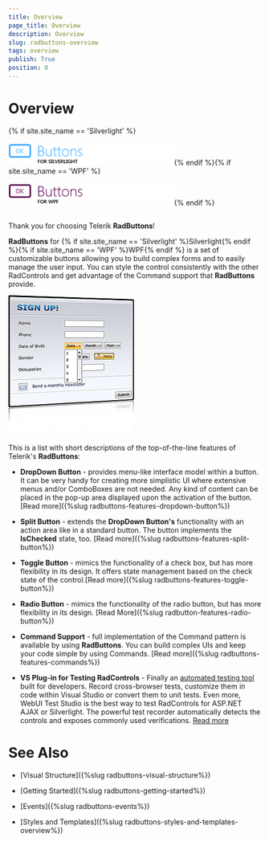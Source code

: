 ```yaml
---
title: Overview
page_title: Overview
description: Overview
slug: radbuttons-overview
tags: overview
publish: True
position: 0
---
```


# Overview

{% if site.site_name == 'Silverlight' %}

![Buttons SL Icon](images/Buttons_SL_Icon.png){% endif %}{% if site.site_name == 'WPF' %}

![Buttons WPF Icon](images/Buttons_WPF_Icon.png){% endif %}

## 

Thank you for choosing Telerik __RadButtons__!

__RadButtons__ for {% if site.site_name == 'Silverlight' %}Silverlight{% endif %}{% if site.site_name == 'WPF' %}WPF{% endif %} is a set of customizable buttons allowing you to build complex forms and to easily manage the user input.  You can style the control consistently with the other RadControls and get advantage of the Command support that __RadButtons__ provide.

![](images/RadButtons_Overview_02.png)

This is a list with short descriptions of the top-of-the-line features of Telerik's __RadButtons__:

* __DropDown Button__ - provides menu-like interface model within a button. It can be very handy for creating more simplistic UI where extensive menus and/or ComboBoxes are not needed. Any kind of content can be placed in the pop-up area displayed upon the activation of the button. [Read more]({%slug radbuttons-features-dropdown-button%})

* __Split Button__ - extends the __DropDown Button's__ functionality with an action area like in a standard button. The button implements the __IsChecked__ state, too. [Read more]({%slug radbuttons-features-split-button%})

* __Toggle Button__ - mimics the functionality of a check box, but has more flexibility in its design. It offers state management based on the check state of the control.[Read more]({%slug radbuttons-features-toggle-button%})

* __Radio Button__ - mimics the functionality of the radio button, but has more flexibility in its design. [Read More]({%slug radbutton-features-radio-button%})

* __Command Support__ - full implementation of the Command pattern is available by using __RadButtons__. You can build complex UIs and keep your code simple by using Commands. [Read more]({%slug radbuttons-features-commands%})

* __VS Plug-in for Testing RadControls__ - Finally an [automated testing tool](http://www.telerik.com/products/web-testing-tools.aspx) built for developers. Record cross-browser tests, customize them in code within Visual Studio or convert them to unit tests. Even more, WebUI Test Studio is the best way to test RadControls for ASP.NET AJAX or Silverlight. The powerful test recorder automatically detects the controls and exposes commonly used verifications. [Read more](http://www.telerik.com/products/web-testing-tools.aspx)

# See Also

 * [Visual Structure]({%slug radbuttons-visual-structure%})

 * [Getting Started]({%slug radbuttons-getting-started%})

 * [Events]({%slug radbuttons-events%})

 * [Styles and Templates]({%slug radbuttons-styles-and-templates-overview%})
